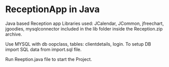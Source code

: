 # ReceptionApp in Java
Java based Reception app
Libraries used: JCalendar, JCommon, jfreechart, jgoodies, mysqlconnector included in the lib folder inside the Reception.zip archive.

Use MYSQL with db oopclass, tables: clientdetails, login.
To setup DB import SQL data from import.sql file.

Run Reeption.java file to start the Project.


